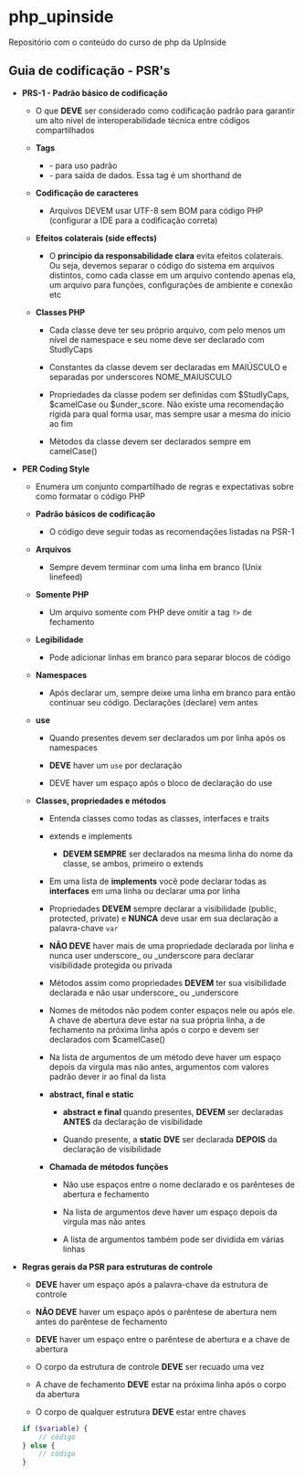 # php_upinside
Repositório com o conteúdo do curso de php da UpInside

## Guia de codificação - PSR's

- **PRS-1 - Padrão básico de codificação**
    - O que **DEVE** ser considerado como codificação padrão para garantir um alto nível de interoperabilidade técnica entre códigos compartilhados

    - **Tags**
        - <?php ?> - para uso padrão

        - <?= ?> - para saída de dados. Essa tag é um shorthand de <?php echo ?>

    - **Codificação de caracteres**
        - Arquivos DEVEM usar UTF-8 sem BOM para código PHP (configurar a IDE para a codificação correta)

    - **Efeitos colaterais (side effects)**
        - O **princípio da responsabilidade clara** evita efeitos colaterais. Ou seja, devemos separar o código do sistema em arquivos distintos, como cada classe em um arquivo contendo apenas ela, um arquivo para funções, configurações de ambiente e conexão etc

    - **Classes PHP**
        - Cada classe deve ter seu próprio arquivo, com pelo menos um nível de namespace e seu nome deve ser declarado com StudlyCaps

        - Constantes da classe devem ser declaradas em MAIÚSCULO e separadas por underscores NOME_MAIUSCULO

        - Propriedades da classe podem ser definidas com $StudlyCaps, $camelCase ou $under_score. Não existe uma recomendação rígida para qual forma usar, mas sempre usar a mesma do início ao fim

        - Métodos da classe devem ser declarados sempre em camelCase()

- **PER Coding Style**
    - Enumera um conjunto compartilhado de regras e expectativas sobre como formatar o código PHP

    - **Padrão básicos de codificação**
        - O código deve seguir todas as recomendações listadas na PSR-1

    - **Arquivos**
        - Sempre devem terminar com uma linha em branco (Unix linefeed)

    - **Somente PHP**
        - Um arquivo somente com PHP deve omitir a tag `?>` de fechamento

    - **Legibilidade**
        - Pode adicionar linhas em branco para separar blocos de código

    - **Namespaces**
        - Após declarar um, sempre deixe uma linha em branco para então continuar seu código. Declarações (declare) vem antes

    - **use**
        - Quando presentes devem ser declarados um por linha após os namespaces

        - **DEVE** haver um `use` por declaração

        - DEVE haver um espaço após o bloco de declaração do use

    - **Classes, propriedades e métodos**
        - Entenda classes como todas as classes, interfaces e traits

        - extends e implements
            - **DEVEM SEMPRE** ser declarados na mesma linha do nome da classe, se ambos, primeiro o extends

        - Em uma lista de **implements** você pode declarar todas as **interfaces** em uma linha ou declarar uma por linha

        - Propriedades **DEVEM** sempre declarar a visibilidade (public, protected, private) e **NUNCA** deve usar em sua declaração a palavra-chave `var`

        - **NÃO DEVE** haver mais de uma propriedade declarada por linha e nunca user underscore_  ou _underscore para declarar visibilidade protegida ou privada

        - Métodos assim como propriedades **DEVEM** ter sua visibilidade declarada e não usar underscore_  ou  _underscore

        - Nomes de métodos não podem conter espaços nele ou após ele. A chave de abertura deve estar na sua própria linha, a de fechamento na próxima linha após o corpo e devem ser declarados com $camelCase()

        - Na lista de argumentos de um método deve haver um espaço depois da virgula mas não antes, argumentos com valores padrão dever ir ao final da lista

        - **abstract, final e static**
            - **abstract e final** quando presentes, **DEVEM** ser declaradas **ANTES** da declaração de visibilidade

            - Quando presente, a **static** **DVE** ser declarada **DEPOIS** da declaração de visibilidade

        - **Chamada de métodos funções**
            - Não use espaços entre o nome declarado e os parênteses de abertura e fechamento

            - Na lista de argumentos deve haver um espaço depois da vírgula mas não antes

            - A lista de argumentos também pode ser dividida em várias linhas

- **Regras gerais da PSR para estruturas de controle**
    - **DEVE** haver um espaço após a palavra-chave da estrutura de controle

    - **NÃO DEVE**  haver um espaço após o parêntese de abertura nem antes do parêntese de fechamento

    - **DEVE** haver um espaço entre o parêntese de abertura e a chave de abertura

    - O corpo da estrutura de controle **DEVE** ser recuado uma vez

    - A chave de fechamento **DEVE** estar na próxima linha após o corpo da abertura

    - O corpo de qualquer estrutura **DEVE** estar entre chaves

    ```php
    if ($variable) {
        // código
    } else {
        // código
    }
    ```